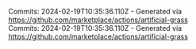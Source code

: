 Commits: 2024-02-19T10:35:36.110Z - Generated via https://github.com/marketplace/actions/artificial-grass
<br>
Commits: 2024-02-19T10:35:36.110Z - Generated via https://github.com/marketplace/actions/artificial-grass
<br>
